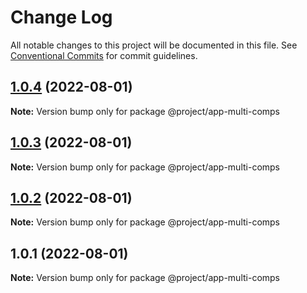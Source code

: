 # Change Log

All notable changes to this project will be documented in this file.
See [Conventional Commits](https://conventionalcommits.org) for commit guidelines.

## [1.0.4](https://gitee.com/sparkparis123/lerna-cli/compare/@project/app-multi-comps@1.0.3...@project/app-multi-comps@1.0.4) (2022-08-01)

**Note:** Version bump only for package @project/app-multi-comps





## [1.0.3](https://gitee.com/sparkparis123/lerna-cli/compare/@project/app-multi-comps@1.0.2...@project/app-multi-comps@1.0.3) (2022-08-01)

**Note:** Version bump only for package @project/app-multi-comps





## [1.0.2](https://gitee.com/sparkparis123/lerna-cli/compare/@project/app-multi-comps@1.0.1...@project/app-multi-comps@1.0.2) (2022-08-01)

**Note:** Version bump only for package @project/app-multi-comps





## 1.0.1 (2022-08-01)

**Note:** Version bump only for package @project/app-multi-comps
